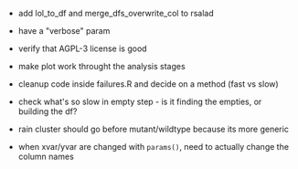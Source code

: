 - add lol_to_df and merge_dfs_overwrite_col to rsalad
- have a "verbose" param
- verify that AGPL-3 license is good
- make plot work throught the analysis stages

- cleanup code inside failures.R and decide on a method (fast vs slow)
- check what's so slow in empty step - is it finding the empties, or building the df?
- rain cluster should go before mutant/wildtype because its more generic
- when xvar/yvar are changed with `params()`, need to actually change the column names